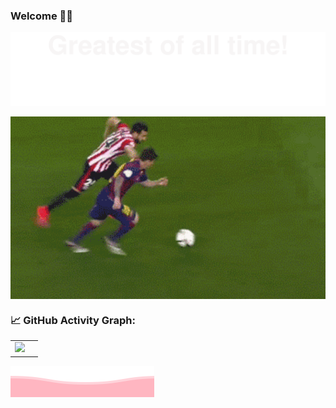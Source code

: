 ### Welcome 👋🏿

![](assets/Bottom_up.svg)

<div style="display: flex; justify-content: center;">
    <img src="./assets/messi_pass.gif" alt="messi_pass" width="600">
</div>

### 📈 GitHub Activity Graph:
|                                                              |                                                              |
| ------------------------------------------------------------ | ------------------------------------------------------------ |
| <img src="https://github-readme-streak-stats.herokuapp.com/?user=messigogogo"></img> |

![](assets/Bottom_down.svg)
